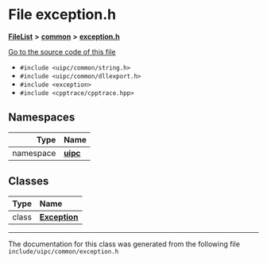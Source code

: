 

# File exception.h



[**FileList**](files.md) **>** [**common**](dir_fe04c8fb910be76d82cd33e795163b9b.md) **>** [**exception.h**](exception_8h.md)

[Go to the source code of this file](exception_8h_source.md)



* `#include <uipc/common/string.h>`
* `#include <uipc/common/dllexport.h>`
* `#include <exception>`
* `#include <cpptrace/cpptrace.hpp>`













## Namespaces

| Type | Name |
| ---: | :--- |
| namespace | [**uipc**](namespaceuipc.md) <br> |


## Classes

| Type | Name |
| ---: | :--- |
| class | [**Exception**](classuipc_1_1_exception.md) <br> |



















































------------------------------
The documentation for this class was generated from the following file `include/uipc/common/exception.h`


